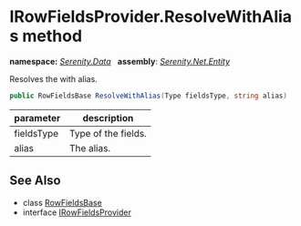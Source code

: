 # IRowFieldsProvider.ResolveWithAlias method
**namespace:** *[Serenity.Data](../../README.md#serenity.data-namespace)*   **assembly**: *[Serenity.Net.Entity](../../README.md)*

Resolves the with alias.

```csharp
public RowFieldsBase ResolveWithAlias(Type fieldsType, string alias)
```

| parameter | description |
| --- | --- |
| fieldsType | Type of the fields. |
| alias | The alias. |

## See Also

* class [RowFieldsBase](../RowFieldsBase.md)
* interface [IRowFieldsProvider](../IRowFieldsProvider.md)
